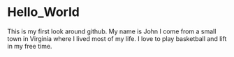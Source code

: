 # Hello_World
This is my first look around github.
  My name is John I come from a small town in Virginia where I lived most of my life. I love to play basketball and lift in my free time.
